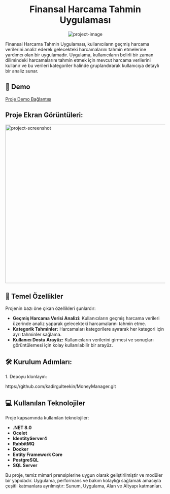 <h1 align="center" id="title">Finansal Harcama Tahmin Uygulaması</h1>

<p align="center"><img src="https://www.kredikarti.co/wp-content/uploads/2024/06/Harcama-Takip-Araci-1024x576.png" alt="project-image"></p>

<p id="description">Finansal Harcama Tahmin Uygulaması, kullanıcıların geçmiş harcama verilerini analiz ederek gelecekteki harcamalarını tahmin etmelerine yardımcı olan bir uygulamadır. Uygulama, kullanıcıların belirli bir zaman dilimindeki harcamalarını tahmin etmek için mevcut harcama verilerini kullanır ve bu verileri kategoriler halinde gruplandırarak kullanıcıya detaylı bir analiz sunar.</p>

<h2>🚀 Demo</h2>

[Proje Demo Bağlantısı](https://github.com/kadirgulteekin/MoneyManager)

<h2>Proje Ekran Görüntüleri:</h2>

<img src="https://i.monay.com.tr/2/671/610/storage/files/images/2023/08/07/section-app-DR9c.png" alt="project-screenshot" width="2000" height="500/">

<h2>🧐 Temel Özellikler</h2>

Projenin bazı öne çıkan özellikleri şunlardır:

* **Geçmiş Harcama Verisi Analizi:** Kullanıcıların geçmiş harcama verileri üzerinde analiz yaparak gelecekteki harcamalarını tahmin etme.
* **Kategorik Tahminler:** Harcamaları kategorilere ayırarak her kategori için ayrı tahminler sağlama.
* **Kullanıcı Dostu Arayüz:** Kullanıcıların verilerini girmesi ve sonuçları görüntülemesi için kolay kullanılabilir bir arayüz.

<h2>🛠️ Kurulum Adımları:</h2>

<p>1. Depoyu klonlayın:</p>
https://github.com/kadirgulteekin/MoneyManager.git


<h2>💻 Kullanılan Teknolojiler</h2>

Proje kapsamında kullanılan teknolojiler:

* **.NET 8.0**
* **Ocelot**
* **IdentityServer4**
* **RabbitMQ**
* **Docker**
* **Entity Framework Core**
* **PostgreSQL**
* **SQL Server**

<p>Bu proje, temiz mimari prensiplerine uygun olarak geliştirilmiştir ve modüler bir yapıdadır. Uygulama, performans ve bakım kolaylığı sağlamak amacıyla çeşitli katmanlara ayrılmıştır: Sunum, Uygulama, Alan ve Altyapı katmanları.</p>


